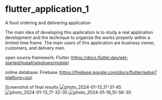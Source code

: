 # flutter_application_1

A food ordering and delivering application

The main idea of developing this application is to study a real application development and the technique to organize the works properly within a limited time frame.
The main users of this application are business owner, customers, and delivery men.

open source framework: Flutter (https://docs.flutter.dev/get-started/install/windows/mobile)

online database: Firebase (https://firebase.google.com/docs/flutter/setup?platform=ios)

Screenshot of final results
![photo_2024-01-13_17-31-45](https://github.com/Laikaichian22/food-ordering-and-delivering-application/assets/147313197/b85f0be9-4160-457b-860c-075e621a3722)
![photo_2024-01-13_17-32-35](https://github.com/Laikaichian22/food-ordering-and-delivering-application/assets/147313197/39b01512-2578-4806-b400-e5bc45fbcd03)
![photo_2024-01-16_10-56-30](https://github.com/Laikaichian22/food-ordering-and-delivering-application/assets/147313197/918ac3c7-60cb-4819-96b5-9fb08e337995)

